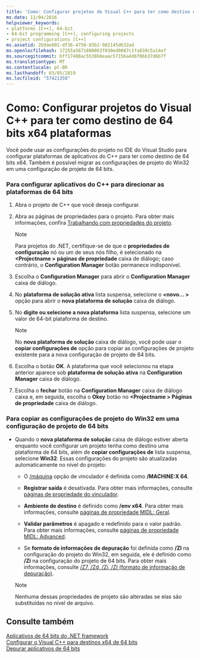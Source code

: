 ```yaml
---
title: 'Como: Configurar projetos do Visual C++ para ter como destino de 64 bits x64 plataformas'
ms.date: 11/04/2016
helpviewer_keywords:
- platforms [C++], 64-bit
- 64-bit programming [C++], configuring projects
- project configurations [C++]
ms.assetid: 2b9ae001-df36-4750-83b2-982145d632ad
ms.openlocfilehash: 17255a5671880063f030ed0087c1fa839c5a14ef
ms.sourcegitcommit: bff17488ac5538b8eaac57156a4d6f06b37d6b7f
ms.translationtype: MT
ms.contentlocale: pt-BR
ms.lasthandoff: 03/05/2019
ms.locfileid: "57421358"
---
```

# <a name="how-to-configure-visual-c-projects-to-target-64-bit-x64-platforms"></a>Como: Configurar projetos do Visual C++ para ter como destino de 64 bits x64 plataformas

Você pode usar as configurações do projeto no IDE do Visual Studio para configurar plataformas de aplicativos do C++ para ter como destino de 64 bits x64. Também é possível migrar as configurações de projeto do Win32 em uma configuração de projeto de 64 bits.

### <a name="to-set-up-c-applications-to-target-64-bit-platforms"></a>Para configurar aplicativos do C++ para direcionar as plataformas de 64 bits

1. Abra o projeto de C++ que você deseja configurar.

1. Abra as páginas de propriedades para o projeto. Para obter mais informações, confira [Trabalhando com propriedades do projeto](../ide/working-with-project-properties.md).

   > [!NOTE]
   > Para projetos do .NET, certifique-se de que o **propriedades de configuração** nó ou um de seus nós filho, é selecionado na  **\<Projectname > páginas de propriedade** caixa de diálogo; caso contrário, o  **Configuration Manager** botão permanece indisponível.

1. Escolha o **Configuration Manager** para abrir o **Configuration Manager** caixa de diálogo.

1. No **plataforma de solução ativa** lista suspensa, selecione o  **\<novo... >** opção para abrir o **nova plataforma de solução** caixa de diálogo.

1. No **digite ou selecione a nova plataforma** lista suspensa, selecione um valor de 64-bit plataforma de destino.

   > [!NOTE]
   > No **nova plataforma de solução** caixa de diálogo, você pode usar o **copiar configurações de** opção para copiar as configurações de projeto existente para a nova configuração de projeto de 64 bits.

1. Escolha o botão **OK**. A plataforma que você selecionou na etapa anterior aparece sob **plataforma de solução ativa** na **Configuration Manager** caixa de diálogo.

1. Escolha o **fechar** botão na **Configuration Manager** caixa de diálogo caixa e, em seguida, escolha o **Okey** botão no  **\<Projectname > Páginas de propriedade** caixa de diálogo.

### <a name="to-copy-win32-project-settings-into-a-64-bit-project-configuration"></a>Para copiar as configurações de projeto do Win32 em uma configuração de projeto de 64 bits

- Quando o **nova plataforma de solução** caixa de diálogo estiver aberta enquanto você configurar um projeto tenha como destino uma plataforma de 64 bits, além de **copiar configurações de** lista suspensa, selecione **Win32**. Essas configurações do projeto são atualizadas automaticamente no nível do projeto:

  - O [/máquina](../build/reference/machine-specify-target-platform.md) opção de vinculador é definida como **/MACHINE:X 64**.

  - **Registrar saída** é desativada. Para obter mais informações, consulte [páginas de propriedade do vinculador](../ide/linker-property-pages.md).

  - **Ambiente de destino** é definido como **/env x64**. Para obter mais informações, consulte [páginas de propriedade MIDL: Geral](../ide/midl-property-pages-general.md).

  - **Validar parâmetros** é apagado e redefinido para o valor padrão. Para obter mais informações, consulte [páginas de propriedade MIDL: Advanced](../ide/midl-property-pages-advanced.md).

  - Se **formato de informações de depuração** foi definida como **/ZI** na configuração do projeto do Win32, em seguida, ele é definido como **/Zi** na configuração do projeto de 64 bits. Para obter mais informações, consulte [/Z7, /Zd, /Zi, /ZI (formato de informação de depuração)](../build/reference/z7-zi-zi-debug-information-format.md).

  > [!NOTE]
  > Nenhuma dessas propriedades de projeto são alteradas se elas são substituídas no nível de arquivo.

## <a name="see-also"></a>Consulte também

[Aplicativos de 64 bits do .NET framework](/dotnet/framework/64-bit-apps)<br/>
[Configurar o Visual C++ para destinos x64 de 64 bits](../build/configuring-programs-for-64-bit-visual-cpp.md)<br/>
[Depurar aplicativos de 64 bits](/visualstudio/debugger/debug-64-bit-applications)
